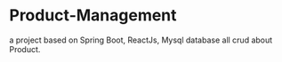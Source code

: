 # Product-Management
a project based on Spring Boot, ReactJs, Mysql database all crud about Product.
